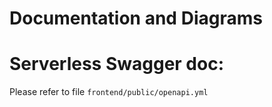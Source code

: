 # Documentation and Diagrams

# Serverless Swagger doc:
Please refer to file `frontend/public/openapi.yml`